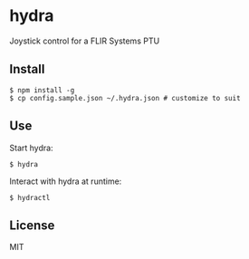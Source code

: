 # hydra
Joystick control for a FLIR Systems PTU

## Install
``` shell
$ npm install -g
$ cp config.sample.json ~/.hydra.json # customize to suit
```

## Use
Start hydra:
``` shell
$ hydra
```

Interact with hydra at runtime:
``` shell
$ hydractl
```

## License
MIT
